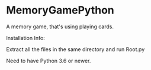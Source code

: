 # MemoryGamePython

A memory game, that's using playing cards. 

Installation Info:

Extract all the files in the same directory and run Root.py

Need to have Python 3.6 or newer.
